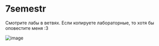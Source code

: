 # 7semestr

Смотрите лабы в ветвях.
Если копируете лабораторные, то хотя бы оповестите меня :3

![image](https://user-images.githubusercontent.com/50544822/195517970-24313072-cc12-4eef-ac24-7f3d44bcf57e.png)
